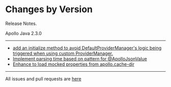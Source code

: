 Changes by Version
==================
Release Notes.

Apollo Java 2.3.0

------------------
* [add an initialize method to avoid DefaultProviderManager's logic being triggered when using custom ProviderManager.](https://github.com/apolloconfig/apollo-java/pull/50)
* [Implement parsing time based on pattern for @ApolloJsonValue](https://github.com/apolloconfig/apollo-java/pull/53)
* [Enhance to load mocked properties from apollo.cache-dir](https://github.com/apolloconfig/apollo-java/pull/58)

------------------
All issues and pull requests are [here](https://github.com/apolloconfig/apollo-java/milestone/3?closed=1)